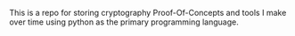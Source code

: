 This is a repo for storing cryptography Proof-Of-Concepts and tools I make over time using python as the primary programming language.
